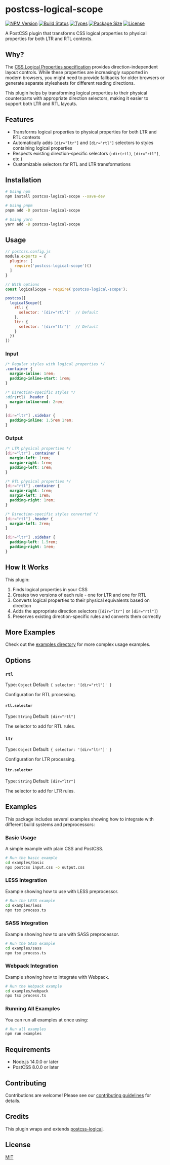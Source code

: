 # postcss-logical-scope

[![NPM Version][npm-img]][npm-url]
[![Build Status][build-img]][build-url]
[![Types][types-img]][types-url]
[![Package Size][size-img]][size-url]
[![License][license-img]][license-url]

A PostCSS plugin that transforms CSS logical properties to physical properties for both LTR and RTL contexts.

## Why?

The [CSS Logical Properties specification](https://developer.mozilla.org/en-US/docs/Web/CSS/CSS_Logical_Properties) provides direction-independent layout controls. While these properties are increasingly supported in modern browsers, you might need to provide fallbacks for older browsers or generate separate stylesheets for different reading directions.

This plugin helps by transforming logical properties to their physical counterparts with appropriate direction selectors, making it easier to support both LTR and RTL layouts.

## Features

- Transforms logical properties to physical properties for both LTR and RTL contexts
- Automatically adds `[dir="ltr"]` and `[dir="rtl"]` selectors to styles containing logical properties
- Respects existing direction-specific selectors (`:dir(rtl)`, `[dir="rtl"]`, etc.)
- Customizable selectors for RTL and LTR transformations

## Installation

```bash
# Using npm
npm install postcss-logical-scope --save-dev

# Using pnpm
pnpm add -D postcss-logical-scope

# Using yarn
yarn add -D postcss-logical-scope
```

## Usage

```js
// postcss.config.js
module.exports = {
  plugins: [
    require('postcss-logical-scope')()
  ]
}
```

```js
// With options
const logicalScope = require('postcss-logical-scope');

postcss([
  logicalScope({
    rtl: {
      selector: '[dir="rtl"]'  // Default
    },
    ltr: {
      selector: '[dir="ltr"]'  // Default
    }
  })
])
```

### Input

```css
/* Regular styles with logical properties */
.container {
  margin-inline: 1rem;
  padding-inline-start: 1rem;
}

/* Direction-specific styles */
:dir(rtl) .header {
  margin-inline-end: 2rem;
}

[dir="ltr"] .sidebar {
  padding-inline: 1.5rem 1rem;
}
```

### Output

```css
/* LTR physical properties */
[dir="ltr"] .container {
  margin-left: 1rem;
  margin-right: 1rem;
  padding-left: 1rem;
}

/* RTL physical properties */
[dir="rtl"] .container {
  margin-right: 1rem;
  margin-left: 1rem;
  padding-right: 1rem;
}

/* Direction-specific styles converted */
[dir="rtl"] .header {
  margin-left: 2rem;
}

[dir="ltr"] .sidebar {
  padding-left: 1.5rem;
  padding-right: 1rem;
}
```

## How It Works

This plugin:

1. Finds logical properties in your CSS
2. Creates two versions of each rule - one for LTR and one for RTL
3. Converts logical properties to their physical equivalents based on direction
4. Adds the appropriate direction selectors (`[dir="ltr"]` or `[dir="rtl"]`)
5. Preserves existing direction-specific rules and converts them correctly

## More Examples

Check out the [examples directory](./examples) for more complex usage examples.

## Options

### `rtl`

Type: `Object`
Default: `{ selector: '[dir="rtl"]' }`

Configuration for RTL processing.

#### `rtl.selector`

Type: `String`
Default: `[dir="rtl"]`

The selector to add for RTL rules.

### `ltr`

Type: `Object`
Default: `{ selector: '[dir="ltr"]' }`

Configuration for LTR processing.

#### `ltr.selector`

Type: `String`
Default: `[dir="ltr"]`

The selector to add for LTR rules.

## Examples

This package includes several examples showing how to integrate with different build systems and preprocessors:

### Basic Usage

A simple example with plain CSS and PostCSS.

```bash
# Run the basic example
cd examples/basic
npx postcss input.css -o output.css
```

### LESS Integration

Example showing how to use with LESS preprocessor.

```bash
# Run the LESS example
cd examples/less
npx tsx process.ts
```

### SASS Integration

Example showing how to use with SASS preprocessor.

```bash
# Run the SASS example
cd examples/sass
npx tsx process.ts
```

### Webpack Integration

Example showing how to integrate with Webpack.

```bash
# Run the Webpack example
cd examples/webpack
npx tsx process.ts
```

### Running All Examples

You can run all examples at once using:

```bash
# Run all examples
npm run examples
```

## Requirements

- Node.js 14.0.0 or later
- PostCSS 8.0.0 or later

## Contributing

Contributions are welcome! Please see our [contributing guidelines](./CONTRIBUTING.md) for details.

## Credits

This plugin wraps and extends [postcss-logical](https://github.com/csstools/postcss-plugins/tree/main/plugins/postcss-logical).

## License

[MIT](./LICENSE)

[npm-url]: https://www.npmjs.com/package/postcss-logical-scope
[npm-img]: https://img.shields.io/npm/v/postcss-logical-scope
[build-url]: https://github.com/oe/postcss-logical-scope/actions/workflows/ci.yml
[build-img]: https://github.com/oe/postcss-logical-scope/actions/workflows/ci.yml/badge.svg
[size-url]: https://packagephobia.com/result?p=postcss-logical-scope
[size-img]: https://packagephobia.com/badge?p=postcss-logical-scope
[types-url]: https://www.npmjs.com/package/postcss-logical-scope
[types-img]: https://img.shields.io/npm/types/postcss-logical-scope
[license-url]: LICENSE
[license-img]: https://img.shields.io/npm/l/postcss-logical-scope
